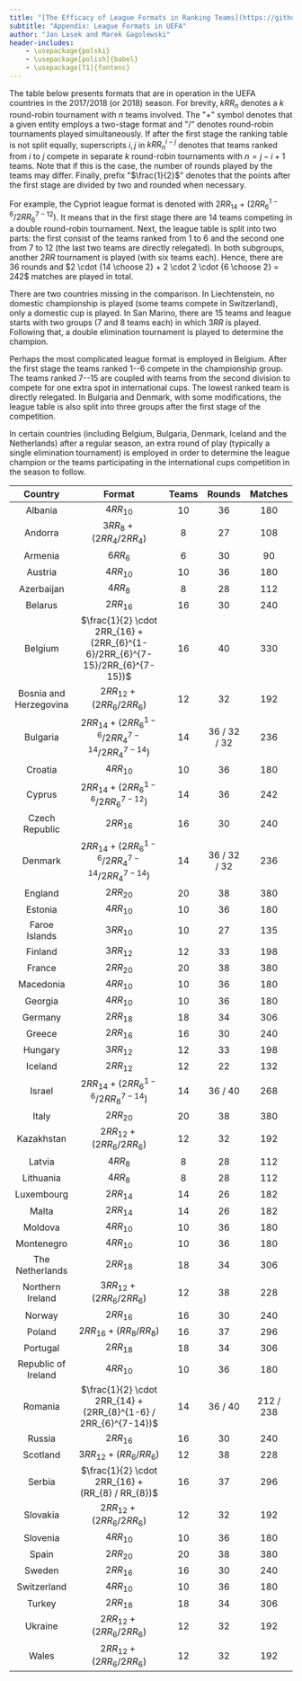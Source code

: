 ```yaml
---
title: "[The Efficacy of League Formats in Ranking Teams](https://github.com/janekl/league-formats-efficacy)"
subtitle: "Appendix: League Formats in UEFA"
author: "Jan Lasek and Marek Gagolewski"
header-includes:
    - \usepackage{polski}
    - \usepackage[polish]{babel}
    - \usepackage[T1]{fontenc}
---
```



The table below presents formats that are in operation in the UEFA
countries in the 2017/2018 (or 2018) season. For brevity, $kRR_{n}$ denotes
a $k$ round-robin tournament with $n$ teams involved.
The "$+$" symbol denotes that a given entity employs a two-stage format and "$/$"  denotes round-robin tournaments played simultaneously.
If after the first stage the ranking table is not split equally, superscripts $i, j$ in $kRR_{n}^{i-j}$
denotes that teams ranked from $i$ to $j$ compete in separate $k$ round-robin tournaments with
$n = j - i + 1$ teams. Note that if this is the case, the number of rounds played by the teams may differ.
Finally, prefix "$\frac{1}{2}$" denotes that the points after the first stage are divided by two and rounded when necessary.

For example, the Cypriot league format is denoted with $2RR_{14}$ $+$ $(2RR_{6}^{1-6} / 2RR_{6}^{7-12})$.
It means that in the first stage there are 14 teams competing in a double round-robin tournament. Next, the league table is split into two parts:
the first consist of the teams ranked from 1 to 6 and the second one from 7 to 12 (the last two teams are directly relegated).
In both subgroups, another $2RR$ tournament is played (with six teams each). Hence, there are 36 rounds and $2 \cdot {14 \choose 2} + 2 \cdot 2 \cdot {6 \choose 2} = 242$
matches are played in total.

There are two countries missing in the comparison. In Liechtenstein, no domestic championship is played
(some teams compete in Switzerland), only a domestic cup is played. In San Marino, there are 15 teams
and league starts with two groups (7 and 8 teams each) in which $3RR$ is played. Following that, a double
elimination tournament is played to determine the champion.

Perhaps the most complicated league format is employed in Belgium. After the first stage
the teams ranked 1--6 compete in the championship group. The teams ranked 7--15 are coupled
with teams from the second division to compete for one extra spot in international cups.
The lowest ranked team is directly relegated. In Bulgaria and Denmark, with some modifications,
the league table is also split into three groups after the first stage of the competition.

In certain countries (including Belgium, Bulgaria, Denmark, Iceland and the Netherlands) after a regular season,
an extra round of play (typically a single elimination tournament)
is employed in order to determine the league champion or the teams participating in the international cups competition in the season to follow.


| Country                   |      Format                              |     Teams    |    Rounds    |    Matches   |
|:-------------------------:|:----------------------------------------:|:------------:|:------------:|:------------:|
| Albania                   | $4RR_{10}$                             | 10           | 36           | 180          |
| Andorra                   | $3RR_{8} + (2RR_{4} / 2RR_{4})$        | 8            | 27           | 108          |
| Armenia                   | $6RR_{6}$                              | 6            | 30           | 90           |
| Austria                   | $4RR_{10}$                             | 10           | 36           | 180          |
| Azerbaijan                | $4RR_{8}$                              | 8            | 28           | 112          |
| Belarus                   | $2RR_{16}$                             | 16           | 30           | 240          |
| Belgium                   | $\frac{1}{2} \cdot 2RR_{16} + (2RR_{6}^{1-6}/2RR_{6}^{7-15}/2RR_{6}^{7-15})$ | 16           | 40           | 330          |
| Bosnia and Herzegovina    | $2RR_{12} + (2RR_{6} / 2RR_{6})$       | 12           | 32           | 192          |
| Bulgaria                  | $2RR_{14} + (2RR_{6}^{1-6}/2RR_{4}^{7-14}/2RR_{4}^{7-14})$ | 14           | 36 / 32 / 32 | 236          |
| Croatia                   | $4RR_{10}$                             | 10           | 36           | 180          |
| Cyprus                    | $2RR_{14} + (2RR_{6}^{1-6} / 2RR_{6}^{7-12})$ | 14           | 36           | 242          |
| Czech Republic            | $2RR_{16}$                             | 16           | 30           | 240          |
| Denmark                   | $2RR_{14} + (2RR_{6}^{1-6}/2RR_{4}^{7-14}/2RR_{4}^{7-14})$ | 14           | 36 / 32 / 32 | 236          |
| England                   | $2RR_{20}$                             | 20           | 38           | 380          |
| Estonia                   | $4RR_{10}$                             | 10           | 36           | 180          |
| Faroe Islands             | $3RR_{10}$                             | 10           | 27           | 135          |
| Finland                   | $3RR_{12}$                             | 12           | 33           | 198          |
| France                    | $2RR_{20}$                             | 20           | 38           | 380          |
| Macedonia                 | $4RR_{10}$                             | 10           | 36           | 180          |
| Georgia                   | $4RR_{10}$                             | 10           | 36           | 180          |
| Germany                   | $2RR_{18}$                             | 18           | 34           | 306          |
| Greece                    | $2RR_{16}$                             | 16           | 30           | 240          |
| Hungary                   | $3RR_{12}$                             | 12           | 33           | 198          |
| Iceland                   | $2RR_{12}$                             | 12           | 22           | 132          |
| Israel                    | $2RR_{14} + (2RR_{6}^{1-6} / 2RR_{8}^{7-14})$ | 14           | 36 / 40      | 268          |
| Italy                     | $2RR_{20}$                             | 20           | 38           | 380          |
| Kazakhstan                | $2RR_{12} + (2RR_{6} / 2RR_{6})$       | 12           | 32           | 192          |
| Latvia                    | $4RR_{8}$                              | 8            | 28           | 112          |
| Lithuania                 | $4RR_{8}$                              | 8            | 28           | 112          |
| Luxembourg                | $2RR_{14}$                             | 14           | 26           | 182          |
| Malta                     | $2RR_{14}$                             | 14           | 26           | 182          |
| Moldova                   | $4RR_{10}$                             | 10           | 36           | 180          |
| Montenegro                | $4RR_{10}$                             | 10           | 36           | 180          |
| The Netherlands           | $2RR_{18}$                             | 18           | 34           | 306          |
| Northern Ireland          | $3RR_{12} + (2RR_{6} / 2RR_{6})$       | 12           | 38           | 228          |
| Norway                    | $2RR_{16}$                             | 16           | 30           | 240          |
| Poland                    | $2RR_{16} + (RR_{8} / RR_{8})$         | 16           | 37           | 296          |
| Portugal                  | $2RR_{18}$                             | 18           | 34           | 306          |
| Republic of Ireland       | $4RR_{10}$                             | 10           | 36           | 180          |
| Romania                   | $\frac{1}{2} \cdot 2RR_{14} + (2RR_{8}^{1-6} / 2RR_{6}^{7-14})$ | 14           | 36 / 40      | 212 / 238    |
| Russia                    | $2RR_{16}$                             | 16           | 30           | 240          |
| Scotland                  | $3RR_{12} + (RR_{6} / RR_{6})$         | 12           | 38           | 228          |
| Serbia                    | $\frac{1}{2} \cdot 2RR_{16} + (RR_{8} / RR_{8})$ | 16           | 37           | 296          |
| Slovakia                  | $2RR_{12} + (2RR_{6} / 2RR_{6})$       | 12           | 32           | 192          |
| Slovenia                  | $4RR_{10}$                             | 10           | 36           | 180          |
| Spain                     | $2RR_{20}$                             | 20           | 38           | 380          |
| Sweden                    | $2RR_{16}$                             | 16           | 30           | 240          |
| Switzerland               | $4RR_{10}$                             | 10           | 36           | 180          |
| Turkey                    | $2RR_{18}$                             | 18           | 34           | 306          |
| Ukraine                   | $2RR_{12} + (2RR_{6} / 2RR_{6})$       | 12           | 32           | 192          |
| Wales                     | $2RR_{12} + (2RR_{6} / 2RR_{6})$       | 12           | 32           | 192          |

